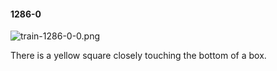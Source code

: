 #### 1286-0
![train-1286-0-0.png](https://github.com/lil-lab/nlvr/raw/master/nlvr/train/images/52/train-1286-0-0.png "train-1286-0-0.png")

There is a yellow square closely touching the bottom of a box.